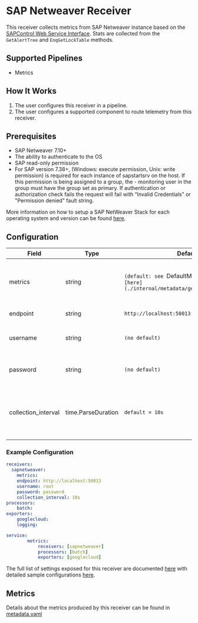 # SAP Netweaver Receiver
This receiver collects metrics from SAP Netweaver instance based on the [SAPControl Web Service Interface](https://www.sap.com/documents/2016/09/0a40e60d-8b7c-0010-82c7-eda71af511fa.html). Stats are collected from the `GetAlertTree` and `EnqGetLockTable` methods.

## Supported Pipelines
- Metrics

## How It Works
1. The user configures this receiver in a pipeline.
2. The user configures a supported component to route telemetry from this receiver.

## Prerequisites
- SAP Netweaver 7.10+
- The ability to authenticate to the OS
- SAP read-only permission
- For SAP version 7.38+,  (Windows: execute permission, Unix: write permission) is required for each instance of sapstartsrv on the host. If this permission is being assigned to a group, the - monitoring user in the group must have the group set as primary. If authentication or authorization check fails the request will fail with “Invalid Credentials" or "Permission denied" fault string.

More information on how to setup a SAP NetWeaver Stack for each operating system and version can be found [here](https://help.sap.com/docs/SAP_NETWEAVER/9e41ead9f54e44c1ae1a1094b0f80712/576f5c1808de4d1abecbd6e503c9ba42.html?language=en-US).

## Configuration
| Field               | Type               | Default                                                                                   | Description                                                                                                                                                  |
|---------------------|--------------------|-------------------------------------------------------------------------------------------|--------------------------------------------------------------------------------------------------------------------------------------------------------------|
| metrics             | string             | `(default: see `DefaultMetricsSettings` [here](./internal/metadata/generated_metrics.go)` | Allows enabling and disabling specific metrics from being collected in this receiver.                                                                        |
| endpoint            | string             | `http://localhost:50013`                                                                  | The name of the metric created.                                                                                                                              |
| username            | string             | `(no default)`                                                                            | Specifies the username used to authenticate using basic auth.                                                                                                |
| password            | string             | `(no default)`                                                                            | Specifies the password used to authenticate using basic auth.                                                                                                |
| collection_interval | time.ParseDuration | `default = 10s`                                                                           | This receiver collects metrics on an interval. This value must be a string readable by Golang's [time.ParseDuration](https://pkg.go.dev/time#ParseDuration). |

### Example Configuration
```yaml
receivers:
  sapnetweaver:
    metrics:
    endpoint: http://localhost:50013
    username: root
    password: password
    collection_interval: 10s
processors:
    batch:
exporters:
    googlecloud:
    logging:

service:
        metrics:
            receivers: [sapnetweaver]
            processors: [batch]
            exporters: [googlecloud]
```

The full list of settings exposed for this receiver are documented [here](./config.go) with detailed sample configurations [here](./testdata/config.yaml).

## Metrics
Details about the metrics produced by this receiver can be found in [metadata.yaml](./metadata.yaml)

